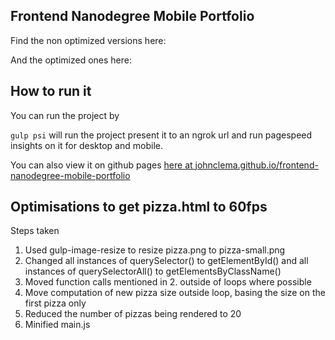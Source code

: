 ## Frontend Nanodegree Mobile Portfolio
Find the non optimized versions here:

And the optimized ones here:

## How to run it
You can run the project by

`gulp psi` will run the project present it to an ngrok url and run pagespeed insights on it for desktop and mobile.

You can also view it on github pages [here at johnclema.github.io/frontend-nanodegree-mobile-portfolio](johnclema.github.io/frontend-nanodegree-mobile-portfolio)

## Optimisations to get pizza.html to 60fps
Steps taken

1. Used gulp-image-resize to resize pizza.png to pizza-small.png
2. Changed all instances of querySelector() to getElementById() and all instances of querySelectorAll() to getElementsByClassName()
3. Moved function calls mentioned in 2. outside of loops where possible
4. Move computation of new pizza size outside loop, basing the size on the first pizza only
5. Reduced the number of pizzas being rendered to 20
6. Minified main.js
